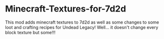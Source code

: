 # Minecraft-Textures-for-7d2d
This mod adds minecraft textures to 7d2d as well as some changes to some loot and crafting recipes for Undead Legacy! Well... it doesn't change every block texture but some!!!

